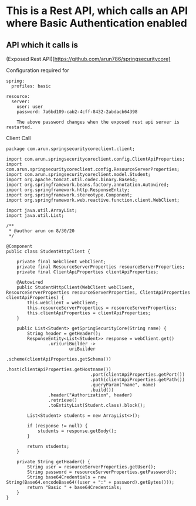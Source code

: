 # This is a Rest API, which calls an API where Basic Authentication enabled

## API which it calls is 

(Exposed Rest API)[https://github.com/arun786/springsecuritycore]

Configuration required for 

    spring:
      profiles: basic
    
    resource:
      server:
        user: user
        password: 7a6bd109-cab2-4cff-8432-2abdacb64398
        
        The above password changes when the exposed rest api server is restarted.
        
        
        
 Client Call
 
 
    package com.arun.springsecuritycoreclient.client;
    
    import com.arun.springsecuritycoreclient.config.ClientApiProperties;
    import com.arun.springsecuritycoreclient.config.ResourceServerProperties;
    import com.arun.springsecuritycoreclient.model.Student;
    import org.apache.tomcat.util.codec.binary.Base64;
    import org.springframework.beans.factory.annotation.Autowired;
    import org.springframework.http.ResponseEntity;
    import org.springframework.stereotype.Component;
    import org.springframework.web.reactive.function.client.WebClient;
    
    import java.util.ArrayList;
    import java.util.List;
    
    /**
     * @author arun on 8/30/20
     */
    
    @Component
    public class StudentHttpClient {
    
        private final WebClient webClient;
        private final ResourceServerProperties resourceServerProperties;
        private final ClientApiProperties clientApiProperties;
    
        @Autowired
        public StudentHttpClient(WebClient webClient, ResourceServerProperties resourceServerProperties, ClientApiProperties clientApiProperties) {
            this.webClient = webClient;
            this.resourceServerProperties = resourceServerProperties;
            this.clientApiProperties = clientApiProperties;
        }
    
        public List<Student> getSpringSecurityCore(String name) {
            String header = getHeader();
            ResponseEntity<List<Student>> response = webClient.get()
                    .uri(uriBuilder ->
                            uriBuilder
                                    .scheme(clientApiProperties.getSchema())
                                    .host(clientApiProperties.getHostname())
                                    .port(clientApiProperties.getPort())
                                    .path(clientApiProperties.getPath())
                                    .queryParam("name", name)
                                    .build())
                    .header("Authorization", header)
                    .retrieve()
                    .toEntityList(Student.class).block();
    
            List<Student> students = new ArrayList<>();
    
            if (response != null) {
                students = response.getBody();
            }
    
            return students;
        }
    
        private String getHeader() {
            String user = resourceServerProperties.getUser();
            String password = resourceServerProperties.getPassword();
            String base64Credentials = new String(Base64.encodeBase64((user + ":" + password).getBytes()));
            return "Basic " + base64Credentials;
        }
    }

